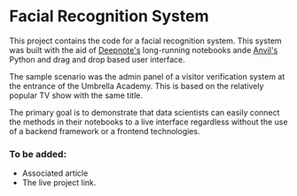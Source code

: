 # Facial Recognition System

This project contains the code for a facial recognition system.
This system was built with the aid of [Deepnote's](https://deepnote.com/) long-running
notebooks ande [Anvil's](https://anvil.works/) Python and drag and drop based user
interface. 

The sample scenario was the admin panel of a
visitor verification system at the entrance of the Umbrella 
Academy. This is based on the relatively popular TV show with
the same title.

The primary goal is to demonstrate that data scientists can 
easily connect the methods in their notebooks to a live 
interface regardless without the use of a backend framework
or a frontend technologies.

### To be added:
- Associated article
- The live project link.